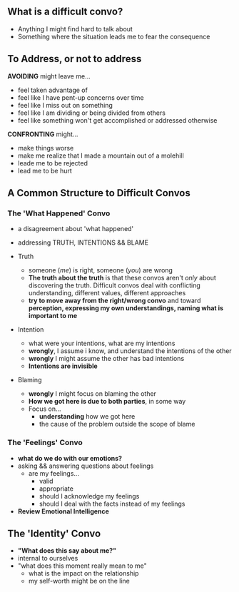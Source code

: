 ## What is a difficult convo?
- Anything I might find hard to talk about  
- Something where the situation leads me to fear the consequence

## To Address, or not to address  
**AVOIDING** might leave me...
- feel taken advantage of  
- feel like I have pent-up concerns over time
- feel like I miss out on something
- feel like I am dividing or being divided from others
- feel like something won't get accomplished or addressed otherwise  


**CONFRONTING** might...
- make things worse
- make me realize that I made a mountain out of a molehill
- leade me to be rejected
- lead me to be hurt  

## A Common Structure to Difficult Convos  
### The 'What Happened' Convo
- a disagreement about 'what happened'  
- addressing TRUTH, INTENTIONS && BLAME
- Truth
  - someone (_me_) is right, someone (_you_) are wrong
  - **The truth about the truth** is that these convos aren't _only_ about discovering the truth. Difficult convos deal with conflicting understanding, different values, different approaches
  - **try to move away from the right/wrong convo** and toward **perception, expressing my own understandings, naming what is important to me**  
- Intention
  - what were your intentions, what are my intentions
  - **wrongly**, I assume i know, and understand the intentions of the other
  - **wrongly** I might assume the other has bad intentions
  - **Intentions are invisible**

- Blaming
  - **wrongly** I might focus on blaming the other
  - **How we got here is due to both parties**, in some way
  - Focus on...
    - **understanding** how we got here
    - the cause of the problem outside the scope of blame

### The 'Feelings' Convo
- **what do we do with our emotions?**
- asking && answering questions about feelings
  - are my feelings... 
    - valid
  	- appropriate
	- should I acknowledge my feelings
	- should I deal with the facts instead of my feelings
- **Review Emotional Intelligence**


## The 'Identity' Convo
- **"What does this say about me?"**  
- internal to ourselves
- "what does this moment really mean to me"
	- what is the impact on the relationship
	- my self-worth might be on the line
